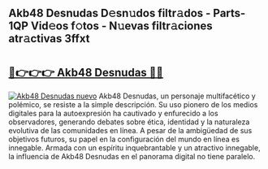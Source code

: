 ## Akb48 Desnudas D𝚎sn𝚞dos filtr𝚊dos - Parts-1QP Vid𝚎os f𝚘tos - N𝚞evas filtr𝚊ciones atr𝚊ctivas 3ffxt

# <h2><a href="http://mb3spa.tromn.icu/?c=Akb48+Desnudas">🔗👉👉👉 Akb48 Desnudas 🔗🔗</a></h2>

[![Akb48 Desnudas nuevo](https://i.imgur.com/pEAQMta.gif)](http://mb3spa.tromn.icu/?c=Akb48+Desnudas)
Akb48 Desnudas, un personaje multifacético y polémico, se resiste a la simple descripción. Su uso pionero de los medios digitales para la autoexpresión ha cautivado y enfurecido a los observadores, generando debates sobre ética, identidad y la naturaleza evolutiva de las comunidades en línea. A pesar de la ambigüedad de sus objetivos futuros, su papel en la configuración del mundo en línea es innegable. Armada con un espíritu inquebrantable y un atractivo innegable, la influencia de Akb48 Desnudas en el panorama digital no tiene paralelo.
